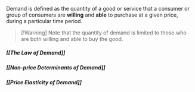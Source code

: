 Demand is defined as the quantity of a good or service that a consumer or group of consumers are **willing** and **able** to purchase at a given price, during a particular time period. 

> [!Warning] Note that the quantity of demand is limited to those who are both willing and able to buy the good.


##### [[The Law of Demand]]
##### [[Non-price Determinants of Demand]]

##### [[Price Elasticity of Demand]]